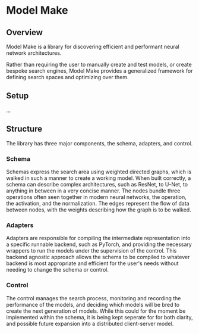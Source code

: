 # Model Make

## Overview

Model Make is a library for discovering efficient and performant neural network architectures.

Rather than requiring the user to manually create and test models, or create bespoke search engines,
Model Make provides a generalized framework for defining search spaces and optimizing over them.

## Setup 

... 

## Structure

The library has three major components, the schema, adapters, and control.

### Schema

Schemas express the search area using weighted directed graphs, which is walked in such a manner to create a working model. 
When built correctly, a schema can describe complex architectures, such as ResNet, to U-Net, to anything in between in a very concise manner.
The nodes bundle three operations often seen together in modern neural networks, the operation, the activation, and the normalization.
The edges represent the flow of data between nodes, with the weights describing how the graph is to be walked.

### Adapters

Adapters are responsible for compiling the intermediate representation into a specific runnable backend, such as PyTorch,
and providing the necessary wrappers to run the models under the supervision of the control.
This backend agnostic approach allows the schema to be compiled to whatever backend is most appropriate and efficient for the user's needs without needing to change the schema or control.

### Control

The control manages the search process, monitoring and recording the performance of the models,
and deciding which models will be bred to create the next generation of models.
While this could for the moment be implemented within the schema, it is being kept seperate for for both clarity,
and possible future expansion into a distributed client-server model.
